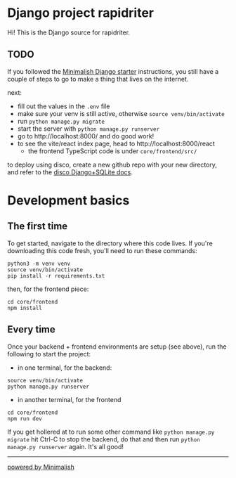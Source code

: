 # Django project rapidriter

Hi! This is the Django source for rapidriter.

## TODO

If you followed the [Minimalish Django starter](https://github.com/gregsadetsky/minimalish-django-starter) instructions, you still have a couple of steps to go to make a thing that lives on the internet.

next:

- fill out the values in the `.env` file
- make sure your venv is still active, otherwise `source venv/bin/activate`
- run `python manage.py migrate`
- start the server with `python manage.py runserver`
- go to http://localhost:8000/ and do good work!
- to see the vite/react index page, head to http://localhost:8000/react
  - the frontend TypeScript code is under `core/frontend/src/`

to deploy using disco, create a new github repo with your new directory, and refer to the [disco Django+SQLite docs](https://docs.letsdisco.dev/deployment-guides/django).

# Development basics

## The first time

To get started, navigate to the directory where this code lives. If you're downloading this code fresh, you'll need to run these commands:

```
python3 -m venv venv
source venv/bin/activate
pip install -r requirements.txt
```

then, for the frontend piece:

```
cd core/frontend
npm install
```

## Every time


Once your backend + frontend environments are setup (see above), run the following to start the project:

- in one terminal, for the backend:

```
source venv/bin/activate
python manage.py runserver
```

- in another terminal, for the frontend

```
cd core/frontend
npm run dev
```

If you get hollered at to run some other command like `python manage.py migrate` hit Ctrl-C to stop the backend, do that and then run `python manage.py runserver` again. It's all good!

-----

[powered by Minimalish](https://github.com/gregsadetsky/minimalish-django-starter) 
